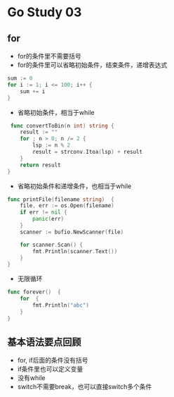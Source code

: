 # Go Study 03

<!--more-->
## for
- for的条件里不需要括号
- for的条件里可以省略初始条件，结束条件，递增表达式
```go
sum := 0
for i := 1; i <= 100; i++ {
    sum += i
}
```
- 省略初始条件，相当于while
```go
 func convertToBin(n int) string {
	result := ""
	for ; n > 0; n /= 2 {
		lsp := n % 2
		result = strconv.Itoa(lsp) + result
	}
	return result
}
```
- 省略初始条件和递增条件，也相当于while
```go
func printFile(filename string)  {
	file, err := os.Open(filename)
	if err != nil {
		panic(err)
	}
	scanner := bufio.NewScanner(file)

	for scanner.Scan() {
		fmt.Println(scanner.Text())
	}
}
```
- 无限循环
```go
func forever()  {
	for  {
		fmt.Println("abc")
	}
}
```
## 基本语法要点回顾
- for, if后面的条件没有括号
- if条件里也可以定义变量
- 没有while
- switch不需要break，也可以直接switch多个条件
